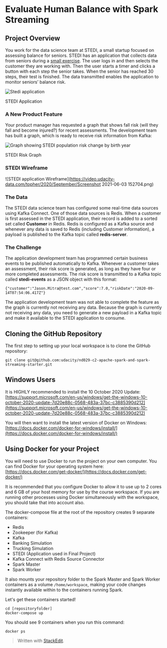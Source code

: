 # Evaluate Human Balance with Spark Streaming

## Project Overview

You work for the data science team at STEDI, a small startup focused on assessing balance for seniors. STEDI has an application that collects data from seniors during a  [small exercise](https://youtu.be/XosjuXTCGeg). The user logs in and then selects the customer they are working with. Then the user starts a timer and clicks a button with each step the senior takes. When the senior has reached 30 steps, their test is finished. The data transmitted enables the application to monitor seniors’ balance risk.

![Stedi application](https://video.udacity-data.com/topher/2020/September/5f68db8a_stedi-application/stedi-application.png)

STEDI Application

### A New Product Feature

Your product manager has requested a graph that shows fall risk (will they fall and become injured?) for recent assessments. The development team has built a graph, which is ready to receive risk information from Kafka:

![Graph showing STEDI population risk change by birth year](https://video.udacity-data.com/topher/2020/September/5f68db1d_stedi-graph/stedi-graph.png)

STEDI Risk Graph
### STEDI Wireframe
![STEDI application Wireframe](https://video.udacity-data.com/topher/2020/September/Screenshot 2021-06-03 152704.png)

### The Data

The STEDI data science team has configured some real-time data sources using Kafka Connect. One of those data sources is Redis. When a customer is first assessed in the STEDI application, their record is added to a sorted set called  **Customer**  in Redis. Redis is configured as a Kafka source and whenever any data is saved to Redis (including Customer information), a payload is published to the Kafka topic called  **redis-server**.

### The Challenge

The application development team has programmed certain business events to be published automatically to Kafka. Whenever a customer takes an assessment, their risk score is generated, as long as they have four or more completed assessments. The risk score is transmitted to a Kafka topic called  **stedi-events**  as a JSON object with this format:

```
{"customer":"Jason.Mitra@test.com","score":7.0,"riskDate":"2020-09-14T07:54:06.417Z"}

```

The application development team was not able to complete the feature as the graph is currently not receiving any data. Because the graph is currently not receiving any data, you need to generate a new payload in a Kafka topic and make it available to the STEDI application to consume.
## Cloning the GitHub Repository

The first step to setting up your local workspace is to clone the GitHub repository:

```
git clone git@github.com:udacity/nd029-c2-apache-spark-and-spark-streaming-starter.git

```

## Windows Users

It is HIGHLY recommended to install the 10 October 2020 Update:  [https://support.microsoft.com/en-us/windows/get-the-windows-10-october-2020-update-7d20e88c-0568-483a-37bc-c3885390d212](https://support.microsoft.com/en-us/windows/get-the-windows-10-october-2020-update-7d20e88c-0568-483a-37bc-c3885390d212)

You will then want to install the latest version of Docker on Windows:  [https://docs.docker.com/docker-for-windows/install/](https://docs.docker.com/docker-for-windows/install/)

## Using Docker for your Project

You will need to use Docker to run the project on your own computer. You can find Docker for your operating system here:  [https://docs.docker.com/get-docker/](https://docs.docker.com/get-docker/)

It is recommended that you configure Docker to allow it to use up to 2 cores and 6 GB of your host memory for use by the course workspace. If you are running other processes using Docker simultaneously with the workspace, you should take that into account also.

The docker-compose file at the root of the repository creates 9 separate containers:

-   Redis
-   Zookeeper (for Kafka)
-   Kafka
-   Banking Simulation
-   Trucking Simulation
-   STEDI (Application used in Final Project)
-   Kafka Connect with Redis Source Connector
-   Spark Master
-   Spark Worker

It also mounts your repository folder to the Spark Master and Spark Worker containers as a volume  `/home/workspace`, making your code changes instantly available within to the containers running Spark.

Let's get these containers started!

```
cd [repositoryfolder]
docker-compose up

```

You should see 9 containers when you run this command:

```
docker ps
```

> Written with [StackEdit](https://stackedit.io/).
